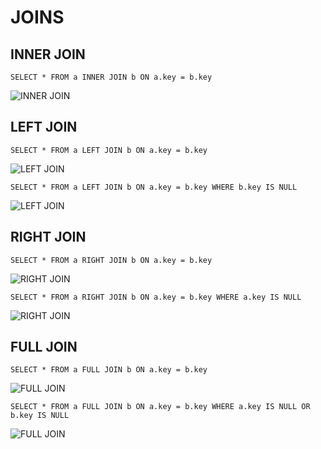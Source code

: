 # JOINS
## INNER JOIN
```pgsql
SELECT * FROM a INNER JOIN b ON a.key = b.key
```
![INNER JOIN](/img/inner_join.png "inner join")


## LEFT JOIN
```pgsql
SELECT * FROM a LEFT JOIN b ON a.key = b.key
```
![LEFT JOIN](/img/left_join.png "left join")


```pgsql
SELECT * FROM a LEFT JOIN b ON a.key = b.key WHERE b.key IS NULL
```
![LEFT JOIN](/img/left_join_where_is_null.png "left join where is null")


## RIGHT JOIN
```pgsql
SELECT * FROM a RIGHT JOIN b ON a.key = b.key
```
![RIGHT JOIN](/img/right_join.png "right join")


```pgsql
SELECT * FROM a RIGHT JOIN b ON a.key = b.key WHERE a.key IS NULL
```
![RIGHT JOIN](/img/right_join_where_is_null.png "right join where is null")

## FULL JOIN
```pgsql
SELECT * FROM a FULL JOIN b ON a.key = b.key
```
![FULL JOIN](/img/full_join.png "full join")

```pgsql
SELECT * FROM a FULL JOIN b ON a.key = b.key WHERE a.key IS NULL OR b.key IS NULL
```
![FULL JOIN](/img/full_join_where_is_null.png "full join where is null")
